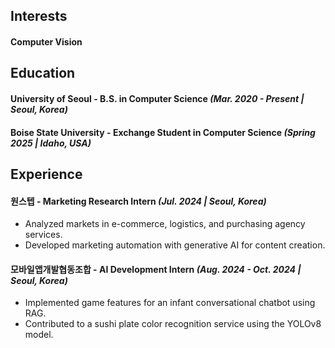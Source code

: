 ## Interests
#### Computer Vision

## Education
#### University of Seoul - B.S. in Computer Science _(Mar. 2020 - Present | Seoul, Korea)_ 
#### Boise State University - Exchange Student in Computer Science _(Spring 2025 | Idaho, USA)_

## Experience
#### 원스텝 - Marketing Research Intern _(Jul. 2024 | Seoul, Korea)_
-	Analyzed markets in e-commerce, logistics, and purchasing agency services.
-	Developed marketing automation with generative AI for content creation.
#### 모바일앱개발협동조합 - AI Development Intern _(Aug. 2024 - Oct. 2024 | Seoul, Korea)_
-	Implemented game features for an infant conversational chatbot using RAG.
-	Contributed to a sushi plate color recognition service using the YOLOv8 model.
